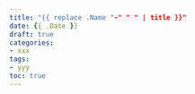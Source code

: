 ```yaml
---
title: "{{ replace .Name "-" " " | title }}"
date: {{ .Date }}
draft: true
categories:
- xxx
tags:
- yyy
toc: true
---
```



